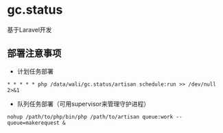 # gc.status

基于Laravel开发

## 部署注意事项

* 计划任务部署

```
* * * * * php /data/wali/gc.status/artisan schedule:run >> /dev/null 2>&1
```

* 队列任务部署（可用supervisor来管理守护进程）

```
nohup /path/to/php/bin/php /path/to/artisan queue:work --queue=makerequest &
```
